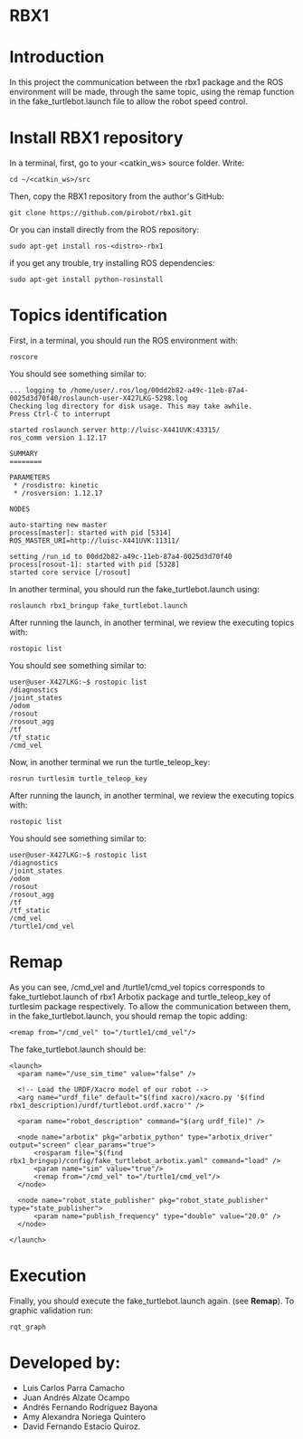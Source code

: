 # RBX1

# Introduction
In this project the communication between the rbx1 package and the ROS environment will be made, through the same topic, using the remap function in the fake_turtlebot.launch  file to allow the robot speed control.

# Install RBX1 repository
In a terminal, first, go to your <catkin_ws> source folder. Write:
```
cd ~/<catkin_ws>/src
```
Then, copy the RBX1 repository from the author's GitHub:
```
git clone https://github.com/pirobot/rbx1.git
```
Or you can install directly from the ROS repository:
```
sudo apt-get install ros-<distro>-rbx1
```
if you get any trouble, try installing ROS dependencies:
```
sudo apt-get install python-rosinstall
```
# Topics identification
First, in a terminal, you should run the ROS environment with:
```
roscore
```
You should see something similar to:
```
... logging to /home/user/.ros/log/00dd2b82-a49c-11eb-87a4-0025d3d70f40/roslaunch-user-X427LKG-5298.log
Checking log directory for disk usage. This may take awhile.
Press Ctrl-C to interrupt

started roslaunch server http://luisc-X441UVK:43315/
ros_comm version 1.12.17

SUMMARY
========

PARAMETERS
 * /rosdistro: kinetic
 * /rosversion: 1.12.17

NODES

auto-starting new master
process[master]: started with pid [5314]
ROS_MASTER_URI=http://luisc-X441UVK:11311/

setting /run_id to 00dd2b82-a49c-11eb-87a4-0025d3d70f40
process[rosout-1]: started with pid [5328]
started core service [/rosout]
```
In another terminal, you should run the fake_turtlebot.launch using:
```
roslaunch rbx1_bringup fake_turtlebot.launch
```
After running the launch, in another terminal, we review the executing topics with:
```
rostopic list
```
You should see something similar to:
```
user@user-X427LKG:~$ rostopic list
/diagnostics
/joint_states
/odom
/rosout
/rosout_agg
/tf
/tf_static
/cmd_vel
```
Now, in another terminal we run the turtle_teleop_key:
```
rosrun turtlesim turtle_teleop_key
```
After running the launch, in another terminal, we review the executing topics with:
```
rostopic list
```
You should see something similar to:
```
user@user-X427LKG:~$ rostopic list
/diagnostics
/joint_states
/odom
/rosout
/rosout_agg
/tf
/tf_static
/cmd_vel
/turtle1/cmd_vel
```
# Remap
As you can see, /cmd_vel and /turtle1/cmd_vel topics corresponds to fake_turtlebot.launch of rbx1 Arbotix package and turtle_teleop_key of turtlesim package respectively. To allow the communication between them, in the fake_turtlebot.launch, you should remap the topic adding:
```
<remap from="/cmd_vel" to="/turtle1/cmd_vel"/>
```
The fake_turtlebot.launch should be:
```
<launch>
  <param name="/use_sim_time" value="false" />

  <!-- Load the URDF/Xacro model of our robot -->
  <arg name="urdf_file" default="$(find xacro)/xacro.py '$(find rbx1_description)/urdf/turtlebot.urdf.xacro'" />
   
  <param name="robot_description" command="$(arg urdf_file)" />
    
  <node name="arbotix" pkg="arbotix_python" type="arbotix_driver" output="screen" clear_params="true">
      <rosparam file="$(find rbx1_bringup)/config/fake_turtlebot_arbotix.yaml" command="load" />
      <param name="sim" value="true"/>
      <remap from="/cmd_vel" to="/turtle1/cmd_vel"/>
  </node>

  <node name="robot_state_publisher" pkg="robot_state_publisher" type="state_publisher">
      <param name="publish_frequency" type="double" value="20.0" />
  </node>

</launch>
```
# Execution
Finally, you should execute the fake_turtlebot.launch again. (see **Remap**). To graphic validation run:
```
rqt_graph
```
# Developed by: 
- Luis Carlos Parra Camacho
- Juan Andrés Alzate Ocampo
- Andrés Fernando Rodríguez Bayona
- Amy Alexandra Noriega Quintero
- David Fernando Estacio Quiroz.
